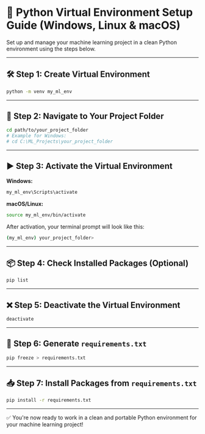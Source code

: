 # 🧠 Python Virtual Environment Setup Guide (Windows, Linux & macOS)

Set up and manage your machine learning project in a clean Python environment using the steps below.

---

## 🛠️ Step 1: Create Virtual Environment

```bash
python -m venv my_ml_env
```

---

## 📁 Step 2: Navigate to Your Project Folder

```bash
cd path/to/your_project_folder
# Example for Windows:
# cd C:\ML_Projects\your_project_folder
```

---

## ▶️ Step 3: Activate the Virtual Environment

**Windows:**

```bash
my_ml_env\Scripts\activate
```

**macOS/Linux:**

```bash
source my_ml_env/bin/activate
```

After activation, your terminal prompt will look like this:

```bash
(my_ml_env) your_project_folder>
```

---

## 📦 Step 4: Check Installed Packages (Optional)

```bash
pip list
```

---

## ❌ Step 5: Deactivate the Virtual Environment

```bash
deactivate
```

---

## 📄 Step 6: Generate `requirements.txt`

```bash
pip freeze > requirements.txt
```

---

## 📥 Step 7: Install Packages from `requirements.txt`

```bash
pip install -r requirements.txt
```

---

✅ You're now ready to work in a clean and portable Python environment for your machine learning project!

